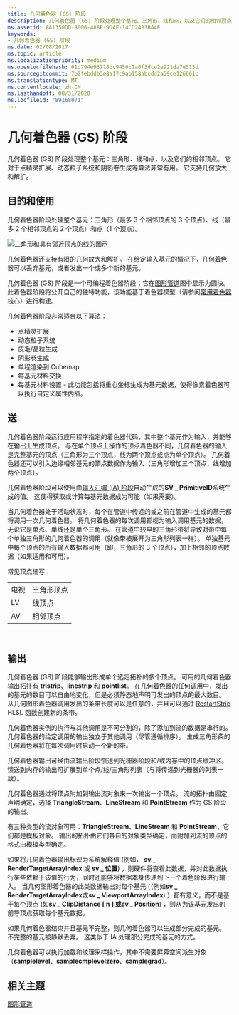 ```yaml
---
title: 几何着色器 (GS) 阶段
description: 几何着色器 (GS) 阶段处理整个基元、三角形、线和点，以及它们的相邻顶点。
ms.assetid: 8A1350DD-B006-488F-9DAF-14CD2483BA4E
keywords:
- 几何着色器 (GS) 阶段
ms.date: 02/08/2017
ms.topic: article
ms.localizationpriority: medium
ms.openlocfilehash: 61d794e93718bc9450c1a0f3dce2e921da7e513d
ms.sourcegitcommit: 7b2febddb3e8a17c9ab158abcdd2a59ce126661c
ms.translationtype: MT
ms.contentlocale: zh-CN
ms.lasthandoff: 08/31/2020
ms.locfileid: "89168071"
---
```

# <a name="geometry-shader-gs-stage"></a>几何着色器 (GS) 阶段


几何着色器 (GS) 阶段处理整个基元：三角形、线和点，以及它们的相邻顶点。 它对于点精灵扩展、动态粒子系统和阴影卷生成等算法非常有用。 它支持几何放大和解扩。

## <a name="span-idpurpose_and_usesspanspan-idpurpose_and_usesspanspan-idpurpose_and_usesspanpurpose-and-uses"></a><span id="Purpose_and_uses"></span><span id="purpose_and_uses"></span><span id="PURPOSE_AND_USES"></span>目的和使用


几何着色器阶段处理整个基元：三角形（最多 3 个相邻顶点的 3 个顶点）、线（最多 2 个相邻顶点的 2 个顶点）和点（1 个顶点）。

![三角形和具有邻近顶点的线的图示](images/d3d10-gs.png)

几何着色器还支持有限的几何放大和解扩。 在给定输入基元的情况下，几何着色器可以丢弃基元，或者发出一个或多个新的基元。

几何着色器 (GS) 阶段是一个可编程着色器阶段；它在[图形管道](graphics-pipeline.md)图中显示为圆块。 此着色器阶段将公开自己的独特功能，该功能基于着色器模型（请参阅[常用着色器核心](/windows/desktop/direct3dhlsl/dx-graphics-hlsl-common-core)）进行构建。

几何着色器阶段非常适合以下算法：

-   点精灵扩展
-   动态粒子系统
-   皮毛/晶粒生成
-   阴影卷生成
-   单程渲染到 Cubemap
-   每基元材料交换
-   每基元材料设置 - 此功能包括将重心坐标生成为基元数据，使得像素着色器可以执行自定义属性内插。

## <a name="span-idinputspanspan-idinputspanspan-idinputspaninput"></a><span id="Input"></span><span id="input"></span><span id="INPUT"></span>送


几何着色器阶段运行应用程序指定的着色器代码，其中整个基元作为输入，并能够在输出上生成顶点。 与在单个顶点上操作的顶点着色器不同，几何着色器的输入是完整基元的顶点（三角形为三个顶点，线为两个顶点或点为单个顶点）。 几何着色器还可以引入边缘相邻基元的顶点数据作为输入（三角形增加三个顶点，线增加两个顶点）。

几何着色器阶段可以使用由[输入汇编 (IA) 阶段](input-assembler-stage--ia-.md)自动生成的**SV \_ PrimitiveID**系统生成的值。 这使得获取或计算每基元数据成为可能（如果需要）。

当几何着色器处于活动状态时，每个在管道中传递的或之前在管道中生成的基元都将调用一次几何着色器。 将几何着色器的每次调用都视为输入调用基元的数据，无论它是单点、单线还是单个三角形。 在管道中较早的三角形带将导致对带中每个单独三角形的几何着色器的调用（就像带被展开为三角形列表一样）。 单独基元中每个顶点的所有输入数据都可用（即，三角形的 3 个顶点），加上相邻的顶点数据（如果适用和可用）。

常见顶点缩写：

|     |                 |
|-----|-----------------|
| 电视  | 三角形顶点 |
| LV  | 线顶点     |
| AV  | 相邻顶点 |

 

## <a name="span-idoutputspanspan-idoutputspanspan-idoutputspanoutput"></a><span id="Output"></span><span id="output"></span><span id="OUTPUT"></span>输出


几何着色器 (GS) 阶段能够输出形成单个选定拓扑的多个顶点。 可用的几何着色器输出拓扑有 **tristrip**、**linestrip** 和 **pointlist**。 在几何着色器的任何调用中，发出的基元的数目可以自由地变化，但是必须静态地声明可发出的顶点的最大数目。 从几何图形着色器调用发出的条带长度可以是任意的，并且可以通过 [RestartStrip](/windows/desktop/direct3dhlsl/dx-graphics-hlsl-so-restartstrip) HLSL 函数创建新的条带。

几何着色器实例的执行与其他调用是不可分割的，除了添加到流的数据是串行的。 几何着色器的给定调用的输出独立于其他调用（尽管遵循排序）。 生成三角形条的几何着色器将在每次调用时启动一个新的带。

几何着色器输出可经由流输出阶段馈送到光栅器阶段和/或内存中的顶点缓冲区。 馈送到内存的输出可扩展到单个点/线/三角形列表（与将传递到光栅器的列表一致）。

几何着色器通过将顶点附加到输出流对象来一次输出一个顶点。 流的拓扑由固定声明确定，选择 **TriangleStream**、**LineStream** 和 **PointStream** 作为 GS 阶段的输出。

有三种类型的流对象可用：**TriangleStream**、**LineStream** 和 **PointStream**，它们都是模板对象。 输出的拓扑由它们各自的对象类型确定，而附加到流的顶点的格式由模板类型确定。

如果将几何着色器输出标识为系统解释值 (例如， **sv \_ RenderTargetArrayIndex** 或 **sv \_ 位置**) ，则硬件将查看此数据，并对此数据执行某些依赖于该值的行为，同时还能够将数据本身传递到下一个着色阶段进行输入。 当几何图形着色器的此类数据输出对每个基元 (（例如**sv \_ RenderTargetArrayIndex**或**sv \_ ViewportArrayIndex**) ）都有意义，而不是基于每个顶点 (如**sv \_ ClipDistance \[ n \] **或**sv \_ Position**) ，则从为该基元发出的前导顶点获取每个基元数据。

如果几何着色器结束并且基元不完整，则几何着色器可以生成部分完成的基元。 不完整的基元被静默丢弃。 这类似于 IA 处理部分完成的基元的方式。

几何着色器可以执行加载和纹理采样操作，其中不需要屏幕空间派生对象（**samplelevel**、**samplecmplevelzero**、**samplegrad**）。

## <a name="span-idrelated-topicsspanrelated-topics"></a><span id="related-topics"></span>相关主题


[图形管道](graphics-pipeline.md)

 

 